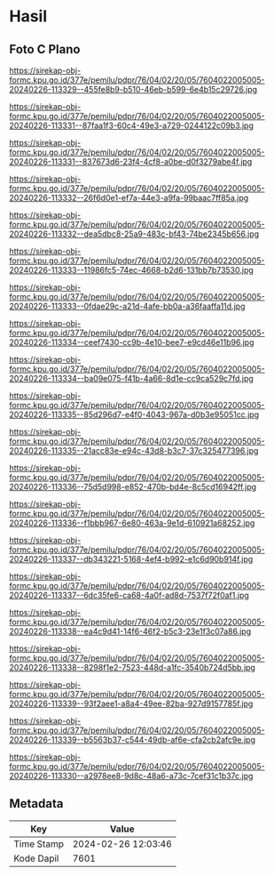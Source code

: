 # Hasil

## Foto C Plano

https://sirekap-obj-formc.kpu.go.id/377e/pemilu/pdpr/76/04/02/20/05/7604022005005-20240226-113329--455fe8b9-b510-46eb-b599-6e4b15c29726.jpg

https://sirekap-obj-formc.kpu.go.id/377e/pemilu/pdpr/76/04/02/20/05/7604022005005-20240226-113331--87faa1f3-60c4-49e3-a729-0244122c09b3.jpg

https://sirekap-obj-formc.kpu.go.id/377e/pemilu/pdpr/76/04/02/20/05/7604022005005-20240226-113331--837673d6-23f4-4cf8-a0be-d0f3279abe4f.jpg

https://sirekap-obj-formc.kpu.go.id/377e/pemilu/pdpr/76/04/02/20/05/7604022005005-20240226-113332--26f6d0e1-ef7a-44e3-a9fa-99baac7ff85a.jpg

https://sirekap-obj-formc.kpu.go.id/377e/pemilu/pdpr/76/04/02/20/05/7604022005005-20240226-113332--dea5dbc8-25a9-483c-bf43-74be2345b656.jpg

https://sirekap-obj-formc.kpu.go.id/377e/pemilu/pdpr/76/04/02/20/05/7604022005005-20240226-113333--11986fc5-74ec-4668-b2d6-131bb7b73530.jpg

https://sirekap-obj-formc.kpu.go.id/377e/pemilu/pdpr/76/04/02/20/05/7604022005005-20240226-113333--0fdae29c-a21d-4afe-bb0a-a36faaffa11d.jpg

https://sirekap-obj-formc.kpu.go.id/377e/pemilu/pdpr/76/04/02/20/05/7604022005005-20240226-113334--ceef7430-cc9b-4e10-bee7-e9cd46e11b96.jpg

https://sirekap-obj-formc.kpu.go.id/377e/pemilu/pdpr/76/04/02/20/05/7604022005005-20240226-113334--ba09e075-f41b-4a66-8d1e-cc9ca529c7fd.jpg

https://sirekap-obj-formc.kpu.go.id/377e/pemilu/pdpr/76/04/02/20/05/7604022005005-20240226-113335--85d296d7-e4f0-4043-967a-d0b3e95051cc.jpg

https://sirekap-obj-formc.kpu.go.id/377e/pemilu/pdpr/76/04/02/20/05/7604022005005-20240226-113335--21acc83e-e94c-43d8-b3c7-37c325477396.jpg

https://sirekap-obj-formc.kpu.go.id/377e/pemilu/pdpr/76/04/02/20/05/7604022005005-20240226-113336--75d5d998-e852-470b-bd4e-8c5cd16942ff.jpg

https://sirekap-obj-formc.kpu.go.id/377e/pemilu/pdpr/76/04/02/20/05/7604022005005-20240226-113336--f1bbb967-6e80-463a-9e1d-610921a68252.jpg

https://sirekap-obj-formc.kpu.go.id/377e/pemilu/pdpr/76/04/02/20/05/7604022005005-20240226-113337--db343221-5168-4ef4-b992-e1c6d90b914f.jpg

https://sirekap-obj-formc.kpu.go.id/377e/pemilu/pdpr/76/04/02/20/05/7604022005005-20240226-113337--6dc35fe6-ca68-4a0f-ad8d-7537f72f0af1.jpg

https://sirekap-obj-formc.kpu.go.id/377e/pemilu/pdpr/76/04/02/20/05/7604022005005-20240226-113338--ea4c9d41-14f6-46f2-b5c3-23e1f3c07a86.jpg

https://sirekap-obj-formc.kpu.go.id/377e/pemilu/pdpr/76/04/02/20/05/7604022005005-20240226-113338--8298f1e2-7523-448d-a1fc-3540b724d5bb.jpg

https://sirekap-obj-formc.kpu.go.id/377e/pemilu/pdpr/76/04/02/20/05/7604022005005-20240226-113339--93f2aee1-a8a4-49ee-82ba-927d9157785f.jpg

https://sirekap-obj-formc.kpu.go.id/377e/pemilu/pdpr/76/04/02/20/05/7604022005005-20240226-113339--b5563b37-c544-49db-af6e-cfa2cb2afc9e.jpg

https://sirekap-obj-formc.kpu.go.id/377e/pemilu/pdpr/76/04/02/20/05/7604022005005-20240226-113330--a2978ee8-9d8c-48a6-a73c-7cef31c1b37c.jpg


## Metadata

| Key        | Value               |
| ---------- | ------------------- |
| Time Stamp | 2024-02-26 12:03:46 |
| Kode Dapil | 7601                |



